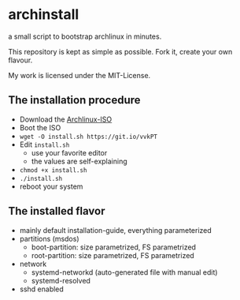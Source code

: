 # archinstall

a small script to bootstrap archlinux in minutes.

This repository is kept as simple as possible. Fork it, create your own flavour.

My work is licensed under the MIT-License.

## The installation procedure

* Download the [Archlinux-ISO](https://www.archlinux.org/download/)
* Boot the ISO
* `wget -O install.sh https://git.io/vvkPT`
* Edit `install.sh`
    * use your favorite editor
    * the values are self-explaining
* `chmod +x install.sh`
* `./install.sh`
* reboot your system

## The installed flavor
* mainly default installation-guide, everything parameterized
* partitions (msdos)
    * boot-partition: size parametrized, FS parametrized
    * root-partition: size parametrized, FS parametrized
* network
    * systemd-networkd (auto-generated file with manual edit)
    * systemd-resolved
* sshd enabled
